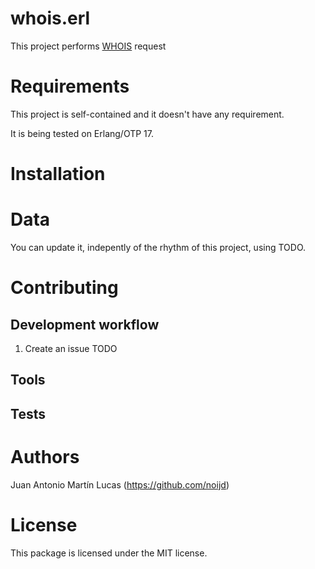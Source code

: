 whois.erl
=========
This project performs [WHOIS]() request 


Requirements
============
This project is self-contained and it doesn't have any requirement.

It is being tested on Erlang/OTP 17.


Installation
============


Data
====
You can update it, indepently of the rhythm of this project, using TODO.


Contributing
============

Development workflow
--------------------
1. Create an issue
TODO

Tools
-----

Tests
-----


Authors
=======
Juan Antonio Martín Lucas (https://github.com/noijd)


License
=======
This package is licensed under the MIT license.
